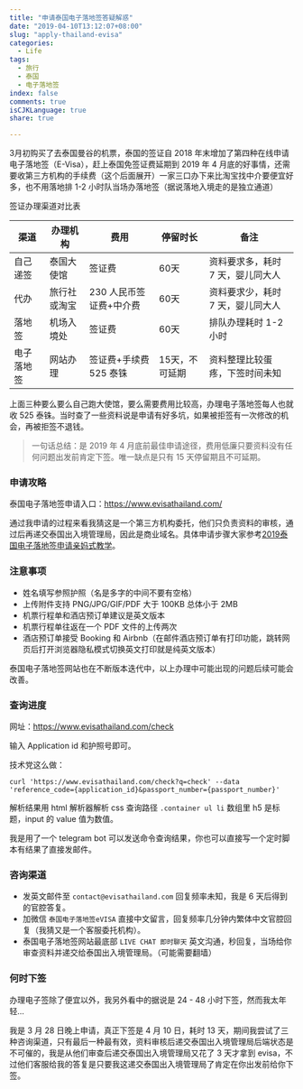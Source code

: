 ```yaml
---
title: "申请泰国电子落地签答疑解惑"
date: "2019-04-10T13:12:07+08:00"
slug: "apply-thailand-evisa"
categories:
  - Life
tags:
  - 旅行
  - 泰国
  - 电子落地签
index: false
comments: true
isCJKLanguage: true
share: true

---
```


3月初购买了去泰国曼谷的机票，泰国的签证自 2018 年末增加了第四种在线申请电子落地签（E-Visa），赶上泰国免签证费延期到 2019 年 4 月底的好事情，还需要收第三方机构的手续费（这个后面展开）一家三口办下来比淘宝找中介要便宜好多，也不用落地排 1-2 小时队当场办落地签（据说落地入境走的是独立通道）

签证办理渠道对比表

渠道 | 办理机构 | 费用 | 停留时长 | 备注
---|---|---|---|---
自己递签 | 泰国大使馆 | 签证费 | 60天 | 资料要求多，耗时 7 天，婴儿同大人
代办 | 旅行社或淘宝 | 230 人民币签证费+中介费 | 60天 | 资料要求少，耗时 7 天，婴儿同大人
落地签 | 机场入境处 | 签证费 | 60天 | 排队办理耗时 1-2 小时
电子落地签 | 网站办理 | 签证费+手续费 525 泰铢 | 15天，不可延期 | 资料整理比较蛋疼，下签时间未知

上面三种要么要么自己跑大使馆，要么需要费用比较高，办理电子落地签每人也就收 525 泰铢。当时查了一些资料说是申请有好多坑，如果被拒签有一次修改的机会，再被拒签不退钱。

> 一句话总结：是 2019 年 4 月底前最佳申请途径，费用低廉只要资料没有任何问题出发前肯定下签。唯一缺点是只有 15 天停留期且不可延期。

### 申请攻略

泰国电子落地签申请入口：https://www.evisathailand.com/

通过我申请的过程来看我猜这是一个第三方机构委托，他们只负责资料的审核，通过后再递交泰国出入境管理局，因此是商业域名。具体申请步骤大家参考[2019泰国电子落地签申请亲妈式教学](https://bbs.qyer.com/thread-3121710-1.html)。

### 注意事项

- 姓名填写参照护照（名是多字的中间不要有空格）
- 上传附件支持 PNG/JPG/GIF/PDF 大于 100KB 总体小于 2MB
- 机票行程单和酒店预订单建议是英文版本
- 机票行程单往返在一个 PDF 文件的上传两次
- 酒店预订单接受 Booking 和 Airbnb（在邮件酒店预订单有打印功能，跳转网页后打开浏览器隐私模式切换英文打印就是纯英文版本）

泰国电子落地签网站也在不断版本迭代中，以上办理中可能出现的问题后续可能会改善。

### 查询进度

网址：https://www.evisathailand.com/check

输入 Application id 和护照号即可。

技术党这么做：

```
curl 'https://www.evisathailand.com/check?q=check' --data 'reference_code={application_id}&passport_number={passport_number}'
```

解析结果用 html 解析器解析 css 查询路径 `.container ul li` 数组里 h5 是标题，input 的 value 值为数值。

我是用了一个 telegram bot 可以发送命令查询结果，你也可以直接写一个定时脚本有结果了直接发邮件。

### 咨询渠道

- 发英文邮件至 `contact@evisathailand.com` 回复频率未知，我是 6 天后得到的官腔答复。
- 加微信 `泰国电子落地签eVISA` 直接中文留言，回复频率几分钟内繁体中文官腔回复（我猜又是一个客服委托机构）。
- 泰国电子落地签网站最底部 `LIVE CHAT 即时聊天` 英文沟通，秒回复，当场给你审查资料并递交给泰国出入境管理局。（可能需要翻墙）

### 何时下签

办理电子签除了便宜以外，我另外看中的据说是 24 - 48 小时下签，然而我太年轻...

我是 3 月 28 日晚上申请，真正下签是 4 月 10 日，耗时 13 天，期间我尝试了三种咨询渠道，只有最后一种最有效，资料审核后递交泰国出入境管理局后端状态是不可催的，我是从他们审查后递交泰国出入境管理局又花了 3 天才拿到 evisa，不过他们客服给我的答复是只要我这递交泰国出入境管理局了肯定在你出发前给你下签。
